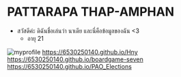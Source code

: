 # PATTARAPA THAP-AMPHAN

- สวัสดีค่ะ ดิฉันชื่อเล่นว่า นาเดีย และนี่คือข้อมูลของฉัน <3 
  - อายุ 21
    


![myprofile](img/profile.jpg)
<https://6530250140.github.io/Hny>
<https://6530250140.github.io/boardgame-seven>
<https://6530250140.github.io/PAO_Elections>
